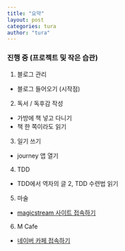 ```yaml
---
title: "요약"
layout: post
categories: tura
author: "tura"
---
```


### 진행 중 (프로젝트 및 작은 습관)
1. 블로그 관리
  - 블로그 들어오기 (시작점)
2. 독서 / 독후감 작성
  - 가방에 책 넣고 다니기
  - 책 한 쪽이라도 읽기
3. 일기 쓰기
  - journey 앱 열기
4. TDD
  - TDD에서 역자의 글 2, TDD 수련법 읽기
5. 마술
  - [magicstream 사이트 접속하기][magicstream 사이트 접속하기]
6. M Cafe
  - [네이버 카페 접속하기][네이버 카페 접속하기]



[magicstream 사이트 접속하기]: https://magicstream.com/
[네이버 카페 접속하기]: http://cafe.naver.com/devfarm
